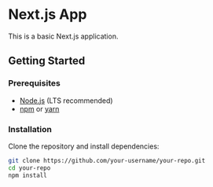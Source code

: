 # Next.js App

This is a basic Next.js application.

## Getting Started

### Prerequisites

-   [Node.js](https://nodejs.org/) (LTS recommended)
-   [npm](https://www.npmjs.com/) or [yarn](https://yarnpkg.com/)

### Installation

Clone the repository and install dependencies:

```sh
git clone https://github.com/your-username/your-repo.git
cd your-repo
npm install
```

